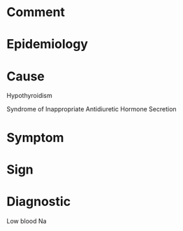 # Comment

# Epidemiology

# Cause

Hypothyroidism

Syndrome of Inappropriate Antidiuretic Hormone Secretion

# Symptom

# Sign

# Diagnostic

Low blood Na
